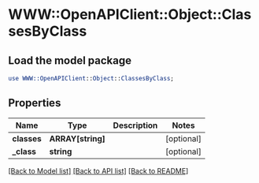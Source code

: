 # WWW::OpenAPIClient::Object::ClassesByClass

## Load the model package
```perl
use WWW::OpenAPIClient::Object::ClassesByClass;
```

## Properties
Name | Type | Description | Notes
------------ | ------------- | ------------- | -------------
**classes** | **ARRAY[string]** |  | [optional] 
**_class** | **string** |  | [optional] 

[[Back to Model list]](../README.md#documentation-for-models) [[Back to API list]](../README.md#documentation-for-api-endpoints) [[Back to README]](../README.md)


